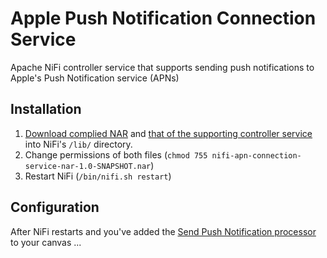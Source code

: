 # Apple Push Notification Connection Service
Apache NiFi controller service that supports sending push notifications to Apple's Push Notification service (APNs)

## Installation ##

 1. [Download complied NAR](https://github.com/danshev/nifi-apn-connection-service/blob/master/nifi-apn-connection-service-nar-1.0-SNAPSHOT.nar) and [that of the supporting controller service](https://github.com/danshev/nifi-apn-connection-service) into NiFi's `/lib/` directory.
 2. Change permissions of both files (`chmod 755 nifi-apn-connection-service-nar-1.0-SNAPSHOT.nar`)
 3. Restart NiFi (`/bin/nifi.sh restart`)


## Configuration ##

After NiFi restarts and you've added the [Send Push Notification processor](https://github.com/danshev/nifi-Send-Push-Notification) to your canvas ...
